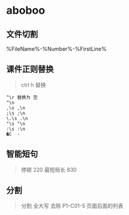 # aboboo

## 文件切割
%FileName%-%Number%-%FirstLine%

## 课件正则替换
> ctrl h 替换
````replace
^\r 替换为 空
^\n    
,\s ,\n
;\s ;\n
\.\s .\n
"\s "\n
:\s :\n
�C  -
````

## 智能短句
> 停顿 220
> 最短局长 830

## 分割
> 分割 全大写  去除 P1-C01-5  页面后面的列表